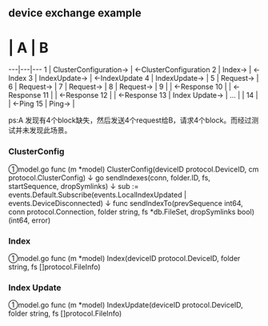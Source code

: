 ## device exchange example
# | A | B
---|---|---
1 | ClusterConfiguration->  | <-ClusterConfiguration
2 | Index->  | <-Index
3 | IndexUpdate->   | <-IndexUpdate
4 | IndexUpdate->   | 
5 | Request-> 	 |
6 | Request-> 	 |
7 | Request-> 	 |
8 | Request-> 	 |
9 |  |	<-Response
10 |  |	<-Response
11 |  |	<-Response
12 |  |	<-Response
13 | Index Update-> |
... |   |
14 |  | <-Ping
15 | Ping-> |  

ps:A 发现有4个block缺失，然后发送4个request给B，请求4个block。而经过测试并未发现此场景。

### ClusterConfig
①model.go
func (m *model) ClusterConfig(deviceID protocol.DeviceID, cm protocol.ClusterConfig)
↓
go sendIndexes(conn, folder.ID, fs, startSequence, dropSymlinks)
↓
sub := events.Default.Subscribe(events.LocalIndexUpdated | events.DeviceDisconnected)
↓
func sendIndexTo(prevSequence int64, conn protocol.Connection, folder string, fs *db.FileSet, dropSymlinks bool) (int64, error)

### Index
①model.go
func (m *model) Index(deviceID protocol.DeviceID, folder string, fs []protocol.FileInfo) 

### Index Update
①model.go
func (m *model) IndexUpdate(deviceID protocol.DeviceID, folder string, fs []protocol.FileInfo)

